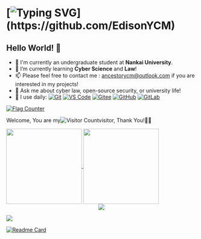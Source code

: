 # [![Typing SVG](https://readme-typing-svg.demolab.com?font=Fira+Code&pause=1000&width=435&lines=Nice+To+Meet+U,+This+is+Edison!;Welcome+to+my+homepage!)](https://github.com/EdisonYCM)
## Hello World! 👋

- 🔭 I'm currently an undergraduate student at **Nankai University**.  
- 🌱 I’m currently learning **Cyber Science** and **Law**!
- 📫 Please feel free to contact me : ancestorycm@outlook.com if you are interested in my projects!
- 💬 Ask me about cyber law, open-source security, or university life!  
- 🚀 I use daily:
  [![Git](https://img.shields.io/badge/-Git-000000?logo=git&logoColor=FF7043)](https://github.com/EdisonYCM/)
  [![VS Code](https://img.shields.io/badge/-VS%20Code-007ACC?style=plastic&logo=visual-studio-code)](https://github.com/EdisonYCM/)
  [![Gitee](https://img.shields.io/badge/-Gitee-A80025?logo=gitee&logoColor=F16061)](https://github.com/EdisonYCM/)
  [![GitHub](https://img.shields.io/badge/-GitHub-181717?style=plastic&logo=github)](https://github.com/EdisonYCM/)
  [![GitLab](https://img.shields.io/badge/-GitLab-FCA121?style=plastic&logo=gitlab)](https://github.com/EdisonYCM/)
  
<!-- 访问人数统计 -->  
<a href="https://info.flagcounter.com/GzXI"><img src="https://s01.flagcounter.com/map/GzXI/size_m/txt_221CD4/border_CCCCCC/pageviews_0/viewers_0/flags_0/" alt="Flag Counter" border="0"></a>
<!--
<a href="https://clustrmaps.com/site/1c65b" title="ClustrMaps"><img src="https://www.clustrmaps.com/map_v2.png?d=H30ZQ3N-bQy_hclyMRd7bcp0GZZtOGg8ufOdwTkKeJk&cl=ffffff"></a>
-->  

Welcome, You are my![Visitor Count](https://profile-counter.glitch.me/EdisonYCM/count.svg)visitor, Thank You!🎉🎉

<!-- 常用语言占比统计 --> 
<a href="https://github.com/EdisonYCM/github-readme-stats">
  <img height=200 align="center" src="https://github-readme-stats.vercel.app/api?username=EdisonYCM&show_icons=true&theme=swift" />
</a>
<a href="https://github.com/EdisonYCM/">
  <img height=200 align="center" src="https://github-readme-stats.vercel.app/api/top-langs?username=EdisonYCM&layout=compact&langs_count=8&card_width=320" />
</a>

<!-- 奖杯 --> 
<div align="center"> <img src="https://github-profile-trophy.vercel.app/?username=EdisonYCM&margin-w=15&no-bg=true&no-frame=true" /> </div>

![](https://activity-graph.herokuapp.com/graph?username=EdisonYCM&theme=github)

<!-- 项目展示 --> 
[![Readme Card](https://github-readme-stats.vercel.app/api/pin/?username=EdisonYCM&repo=github-readme-stats)](https://github.com/EdisonYCM/)
<!-- 项目展示 
<a href="https://github.com/anuraghazra/github-readme-stats">
  <img align="center" src="https://github-readme-stats.vercel.app/api/pin/?username=anuraghazra&repo=github-readme-stats" />
</a>
<a href="https://github.com/anuraghazra/convoychat">
  <img align="center" src="https://github-readme-stats.vercel.app/api/pin/?username=anuraghazra&repo=convoychat" />
</a>
--> 







<!-- 仓库状态统计 
![EdisonYCM's GitHub stats](https://github-readme-stats.vercel.app/api?username=EdisonYCM&show_icons=true&theme=swift)
-->  
<!--
**EdisonYCM/EdisonYCM** is a ✨ _special_ ✨ repository because its `README.md` (this file) appears on your GitHub profile.
Here are some ideas to get you started:
- 🔭 I'm currently an undergraduate student at **Nankai University**.
- 🌱 I’m currently learning **Cyber Science** and **Law**!
- 👯 I’m looking to collaborate on ...
- 🤔 I’m looking for help with ...
- 💬 Ask me about ...
- 📫 How to reach me: ...
- 😄 Pronouns: ...
- ⚡ Fun fact: ...
-->
<!--
- 👯 I’m looking to collaborate on cybersecurity projects or legal-tech initiatives.  
- 🤔 I’m looking for help with ... (e.g., blockchain security, legal informatics)  
- 📫 How to reach me: edison_ycm@example.com (or via [LinkedIn](链接))  
- ⚡ Fun fact: I love solving CTF challenges and reading sci-fi novels!  
-->
<!-- 可选：保留注释用于临时记录或草稿 -->  
<!-- 例如：待补充的项目链接：[My Project](link) 
[![JavaScript](https://img.shields.io/badge/JavaScript-000000?logo=JavaScript&logoColor=FFCA28)](https://linweiqian.github.io/linweiqianBlog/)
- 🚀 I use daily:
  [![JavaScript](https://img.shields.io/badge/JavaScript-000000?logo=JavaScript&logoColor=FFCA28)](https://github.com/EdisonYCM/)
  [![Vue](https://img.shields.io/badge/Vue.js-35495E?logo=vue.js&logoColor=4FC08D)](https://github.com/EdisonYCM/)
  [![Git](https://img.shields.io/badge/-Git-000000?logo=git&logoColor=FF7043)](https://github.com/EdisonYCM/)
  [![Shell](https://img.shields.io/badge/-Shell-4EC422?logo=Shell&logoColor=FF7043)](https://github.com/EdisonYCM/)
  [![Nginx](https://img.shields.io/badge/-Nginx-F6C915?logo=nginx&logoColor=029137)](https://github.com/EdisonYCM/)
  [![Webpack](https://img.shields.io/badge/-webpack-2B3A42?logo=webpack&logoColor=75AFCC)](https://github.com/EdisonYCM/)
  [![NPM](https://img.shields.io/badge/-NPM-2875E3?logo=npm&logoColor=029137)](https://github.com/EdisonYCM/)
  [![Postman](https://img.shields.io/badge/-Postman-7A1FA2?logo=postman&logoColor=FC8019)](https://github.com/EdisonYCM/)
  [![Docker](https://img.shields.io/badge/docker-20232A?logo=docker&logoColor=61DAFB)](https://github.com/EdisonYCM/)
  [![Jenkins](https://img.shields.io/badge/-Jenkins-F6C915?logo=jenkins&logoColor=F16061)](https://github.com/EdisonYCM/)

- 💻 I work using:
  [![VS Code](https://img.shields.io/badge/-VS%20Code-007ACC?style=plastic&logo=visual-studio-code)](https://github.com/EdisonYCM/)
  [![GoLand](https://img.shields.io/badge/-GoLand-000?logo=goland&logoColor=00ACC1)](https://github.com/EdisonYCM/)
  [![Gitee](https://img.shields.io/badge/-Gitee-A80025?logo=gitee&logoColor=F16061)](https://github.com/EdisonYCM/)
  [![GitHub](https://img.shields.io/badge/-GitHub-181717?style=plastic&logo=github)](https://github.com/EdisonYCM/)
  [![GitLab](https://img.shields.io/badge/-GitLab-FCA121?style=plastic&logo=gitlab)](https://github.com/EdisonYCM/)
  [![Linux](https://img.shields.io/badge/-Linux-F16061?logo=linux&logoColor=000)](https://github.com/EdisonYCM/)
  [![Git Extensions](https://img.shields.io/badge/-Git%20Extensions-green?logo=git%20extensions&logoColor=DE3929)](https://github.com/EdisonYCM/)

- ⚙️ I also use and work:
  [![Golang](https://img.shields.io/badge/-Golang-02569B?logo=go&logoColor=00ACC1)](https://github.com/EdisonYCM/)
  [![React Native](https://img.shields.io/badge/React_Native-20232A?logo=react&logoColor=61DAFB)](https://github.com/EdisonYCM/)
  [![PostgreSQL](https://img.shields.io/badge/-PostgreSQL-336791?style=plastic&logo=postgresql)](https://github.com/EdisonYCM/)
  [![HTML5](https://img.shields.io/badge/-HTML5-E34F26?style=plastic&logo=html5&logoColor=white)](https://github.com/EdisonYCM/)
  [![CSS3](https://img.shields.io/badge/-CSS3-1572B6?style=plastic&logo=css3)](https://github.com/EdisonYCM/)
  
- 🌱 I’m currently learning:
  [![V8](https://img.shields.io/badge/-V8-3DDC84?logo=v8&logoColor=4788F4)](https://github.com/EdisonYCM/)
  [![Golang](https://img.shields.io/badge/-Golang-02569B?logo=go&logoColor=00ACC1)](https://github.com/EdisonYCM/)
  [![React Native](https://img.shields.io/badge/React_Native-20232A?logo=react&logoColor=61DAFB)](https://github.com/EdisonYCM/)
  [![Kubernetes](https://img.shields.io/badge/-Kubernetes-F5F5F5?logo=Kubernetes&logoColor=316CE6)](https://github.com/EdisonYCM/)
-->  
